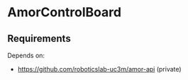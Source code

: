 # AmorControlBoard


## Requirements
Depends on:
- https://github.com/roboticslab-uc3m/amor-api (private)
